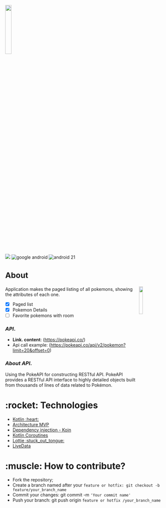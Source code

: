 <a target="_blank"><img align="center" src="https://user-images.githubusercontent.com/47648982/130158643-a5e2a01b-8315-4b44-b258-fcfac6f16c52.png"  width="20%"></a>

<img src="https://img.shields.io/badge/Kotlin-Android-green"></img>
![google android](https://user-images.githubusercontent.com/47648982/130287502-abd52c06-6dc6-444c-adce-a3fbdb2fe7cc.png)
![android 21](https://user-images.githubusercontent.com/47648982/130287501-218bc85c-d939-474b-a01b-c350211ff019.png)

### **<h2>About</h2>**



<p><a target="_blank" rel="noopener noreferrer" href="https://user-images.githubusercontent.com/47648982/130159775-36258f29-cd00-4715-ac2d-b95e0759db06.gif"><img src="https://user-images.githubusercontent.com/47648982/130159775-36258f29-cd00-4715-ac2d-b95e0759db06.gif" align="right" width="15%" style="max-width:100%;"></a></p>

Application makes the paged listing of all pokemons, showing the attributes of each one.

- [x] Paged list
- [x] Pokemon Details
- [ ] Favorite pokemons with room

### *API*.  
- **Link. content**: (https://pokeapi.co/)
- Api call example: (https://pokeapi.co/api/v2/pokemon?limit=20&offset=0) 

### *About API*. 
<p>Using the PokeAPI for constructing RESTful API. PokeAPI provides a RESTful API interface to highly detailed objects built from thousands of lines of data related to Pokémon.</p>

<h1>:rocket: Technologies</h1>  

<ul>
  <li><a href="https://developer.android.com/kotlin?hl=pt" rel="nofollow"> Kotlin :heart: </a></li>
  <li><a href="https://en.wikipedia.org/wiki/Model%E2%80%93view%E2%80%93presenter" rel="nofollow">Architecture MVP</a></li>
  <li><a href="https://insert-koin.io/" rel="nofollow">Dependency injection - Koin</a></li>
<li><a href="https://developer.android.com/kotlin/coroutines?gclid=CjwKCAjwgviIBhBkEiwA10D2jzPWvJShY_Pk__NZI33OAPPtNDr9SCn3XdkRj5SGTVYe-bCv9P8NHhoCR7oQAvD_BwE&gclsrc=aw.ds" rel="nofollow"> Kotlin Coroutines</a></li>
  <li><a href="https://lottiefiles.com/" rel="nofollow">Lottie :stuck_out_tongue:</a></li>
  <li><a href="https://developer.android.com/topic/libraries/architecture/livedata" rel="nofollow">LiveData</a></li>
</ul>

<h1>:muscle: How to contribute?</h1>

<ul>
<li>Fork the repository;</li>
<li>Create a branch named after your <code>feature or hotfix: git checkout -b feature/your_branch_name</code></li>
 <li>Commit your changes: git commit -m <code>'Your commit name'</code></li>
 <li>Push your branch: git push origin <code>feature or hotfix /your_branch_name</code></li>
</ul>
